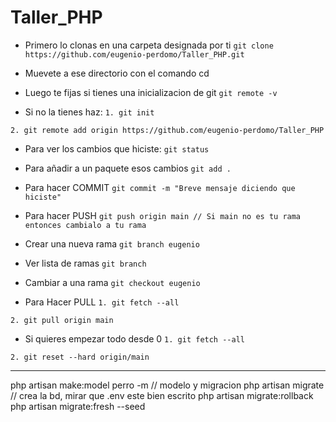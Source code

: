 # Taller_PHP
- Primero lo clonas en una carpeta designada por ti
`git clone https://github.com/eugenio-perdomo/Taller_PHP.git`

- Muevete a ese directorio con el comando cd

- Luego te fijas si tienes una inicializacion de git
`git remote -v`

- Si no la tienes haz:
`1. git init`

`2. git remote add origin https://github.com/eugenio-perdomo/Taller_PHP`

- Para ver los cambios que hiciste:
`git status`

- Para añadir a un paquete esos cambios
`git add .`

- Para hacer COMMIT
`git commit -m "Breve mensaje diciendo que hiciste"`

- Para hacer PUSH
`git push origin main // Si main no es tu rama entonces cambialo a tu rama`

- Crear una nueva rama
`git branch eugenio`

- Ver lista de ramas
`git branch`

- Cambiar a una rama
`git checkout eugenio`

- Para Hacer PULL
`1. git fetch --all`

`2. git pull origin main`

- Si quieres empezar todo desde 0
`1. git fetch --all`

`2. git reset --hard origin/main`

-----------------------------------------------------------

php artisan make:model perro -m // modelo y migracion
php artisan migrate // crea la bd, mirar que .env este bien escrito
php artisan migrate:rollback
php artisan migrate:fresh --seed